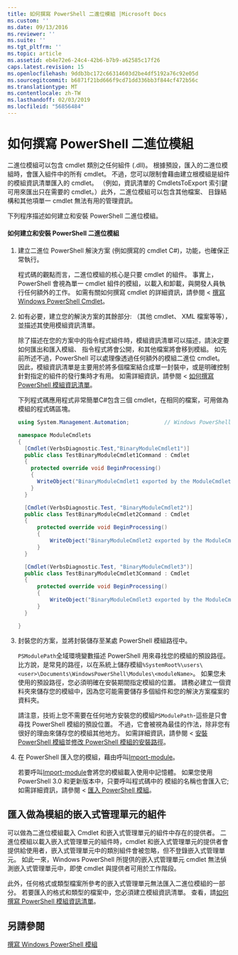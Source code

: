 ```yaml
---
title: 如何撰寫 PowerShell 二進位模組 |Microsoft Docs
ms.custom: ''
ms.date: 09/13/2016
ms.reviewer: ''
ms.suite: ''
ms.tgt_pltfrm: ''
ms.topic: article
ms.assetid: eb4e72e6-24c4-42b6-b7b9-a62585c17f26
caps.latest.revision: 15
ms.openlocfilehash: 9ddb3bc172c66314603d2be4df5192a76c92e05d
ms.sourcegitcommit: b6871f21bd666f9cd71dd336bb3f844cf472b56c
ms.translationtype: MT
ms.contentlocale: zh-TW
ms.lasthandoff: 02/03/2019
ms.locfileid: "56856484"
---
```

# <a name="how-to-write-a-powershell-binary-module"></a>如何撰寫 PowerShell 二進位模組

二進位模組可以包含 cmdlet 類別之任何組件 (.dll)。 根據預設，匯入的二進位模組時，會匯入組件中的所有 cmdlet。 不過，您可以限制會藉由建立根模組是組件的模組資訊清單匯入的 cmdlet。 （例如，資訊清單的 CmdletsToExport 索引鍵可用來匯出只在需要的 cmdlet。）此外，二進位模組可以包含其他檔案、 目錄結構和其他項單一 cmdlet 無法有用的管理資訊。

下列程序描述如何建立和安裝 PowerShell 二進位模組。

#### <a name="how-to-create-and-install-a-powershell-binary-module"></a>如何建立和安裝 PowerShell 二進位模組

1. 建立二進位 PowerShell 解決方案 (例如撰寫的 cmdlet C#)，功能，也確保正常執行。

   程式碼的觀點而言，二進位模組的核心是只要 cmdlet 的組件。 事實上，PowerShell 會視為單一 cmdlet 組件的模組，以載入和卸載，與開發人員執行任何額外的工作。 如需有關如何撰寫 cmdlet 的詳細資訊，請參閱 <<c0> [ 撰寫 Windows PowerShell Cmdlet](../cmdlet/writing-a-windows-powershell-cmdlet.md)。

2. 如有必要，建立您的解決方案的其餘部分: （其他 cmdlet、 XML 檔案等等），並描述其使用模組資訊清單。

   除了描述在您的方案中的指令程式組件時，模組資訊清單可以描述，請決定要如何匯出和匯入模組、 指令程式將會公開，和其他檔案將會移到模組。 如先前所述不過，PowerShell 可以處理像透過任何額外的模組二進位 cmdlet。 因此，模組資訊清單是主要用於將多個檔案結合成單一封裝中，或是明確控制針對指定的組件的發行集時才有用。 如需詳細資訊，請參閱 <<c0> [ 如何撰寫 PowerShell 模組資訊清單](http://msdn.microsoft.com/en-us/abe4c24b-e64e-4a61-81d5-18c4fceba0b6)。

   下列程式碼應用程式非常簡單C#包含三個 cmdlet，在相同的檔案，可用做為模組的程式碼區塊。

   ```csharp
   using System.Management.Automation;           // Windows PowerShell namespace.

   namespace ModuleCmdlets
   {
     [Cmdlet(VerbsDiagnostic.Test,"BinaryModuleCmdlet1")]
     public class TestBinaryModuleCmdlet1Command : Cmdlet
     {
       protected override void BeginProcessing()
       {
         WriteObject("BinaryModuleCmdlet1 exported by the ModuleCmdlets module.");
       }
     }

     [Cmdlet(VerbsDiagnostic.Test, "BinaryModuleCmdlet2")]
     public class TestBinaryModuleCmdlet2Command : Cmdlet
     {
         protected override void BeginProcessing()
         {
             WriteObject("BinaryModuleCmdlet2 exported by the ModuleCmdlets module.");
         }
     }

     [Cmdlet(VerbsDiagnostic.Test, "BinaryModuleCmdlet3")]
     public class TestBinaryModuleCmdlet3Command : Cmdlet
     {
         protected override void BeginProcessing()
         {
             WriteObject("BinaryModuleCmdlet3 exported by the ModuleCmdlets module.");
         }
     }

   }
   ```

3. 封裝您的方案，並將封裝儲存至某處 PowerShell 模組路徑中。

   `PSModulePath`全域環境變數描述 PowerShell 用來尋找您的模組的預設路徑。 比方說，是常見的路徑，以在系統上儲存模組`%SystemRoot%\users\<user>\Documents\WindowsPowerShell\Modules\<moduleName>`。 如果您未使用的預設路徑，您必須明確在安裝期間指定模組的位置。 請務必建立一個資料夾來儲存您的模組中，因為您可能需要儲存多個組件和您的解決方案檔案的資料夾。

   請注意，技術上您不需要在任何地方安裝您的模組`PSModulePath`-這些是只會尋找 PowerShell 模組的預設位置。 不過，它會被視為最佳的作法，除非您有很好的理由來儲存您的模組其他地方。 如需詳細資訊，請參閱 <<c0> [ 安裝 PowerShell 模組](./installing-a-powershell-module.md)並[修改 PowerShell 模組的安裝路徑](./modifying-the-psmodulepath-installation-path.md)。

4. 在 PowerShell 匯入您的模組，藉由呼叫[Import-module](/powershell/module/Microsoft.PowerShell.Core/Import-Module)。

   若要呼叫[Import-module](/powershell/module/Microsoft.PowerShell.Core/Import-Module)會將您的模組載入使用中記憶體。 如果您使用 PowerShell 3.0 和更新版本中，只要呼叫程式碼中的 模組的名稱也會匯入它;如需詳細資訊，請參閱 <<c0> [ 匯入 PowerShell 模組](./importing-a-powershell-module.md)。

## <a name="importing-snap-in-assemblies-as-modules"></a>匯入做為模組的嵌入式管理單元的組件

可以做為二進位模組載入 Cmdlet 和嵌入式管理單元的組件中存在的提供者。 二進位模組以載入嵌入式管理單元的組件時，cmdlet 和嵌入式管理單元的提供者會提供給使用者，嵌入式管理單元中的類別組件會被忽略，但不登錄嵌入式管理單元。 如此一來，Windows PowerShell 所提供的嵌入式管理單元 cmdlet 無法偵測嵌入式管理單元中，即使 cmdlet 與提供者可用於工作階段。

此外，任何格式或類型檔案所參考的嵌入式管理單元無法匯入二進位模組的一部分。 若要匯入的格式和類型的檔案中，您必須建立模組資訊清單。 查看，請[如何撰寫 PowerShell 模組資訊清單](http://msdn.microsoft.com/en-us/abe4c24b-e64e-4a61-81d5-18c4fceba0b6)。

## <a name="see-also"></a>另請參閱

[撰寫 Windows PowerShell 模組](./writing-a-windows-powershell-module.md)
